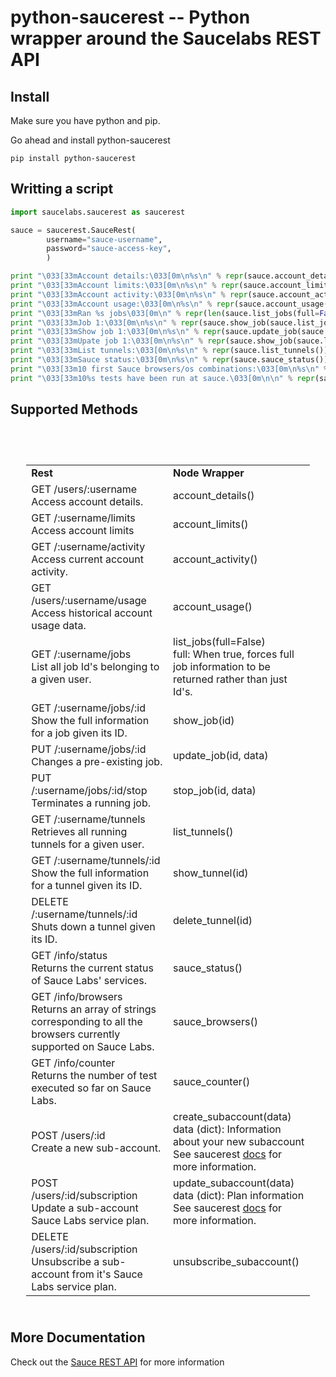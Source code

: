 # python-saucerest -- Python wrapper around the Saucelabs REST API

## Install

Make sure you have python and pip.

Go ahead and install python-saucerest
```shell
pip install python-saucerest
```

## Writting a script

```python
import saucelabs.saucerest as saucerest

sauce = saucerest.SauceRest(
        username="sauce-username",
        password="sauce-access-key",
        )

print "\033[33mAccount details:\033[0m\n%s\n" % repr(sauce.account_details())
print "\033[33mAccount limits:\033[0m\n%s\n" % repr(sauce.account_limits())
print "\033[33mAccount activity:\033[0m\n%s\n" % repr(sauce.account_activity())
print "\033[33mAccount usage:\033[0m\n%s\n" % repr(sauce.account_usage())
print "\033[33mRan %s jobs\033[0m\n" % repr(len(sauce.list_jobs(full=False)))
print "\033[33mJob 1:\033[0m\n%s\n" % repr(sauce.show_job(sauce.list_jobs(full=False)[1]['id']))
print "\033[33mShow job 1:\033[0m\n%s\n" % repr(sauce.update_job(sauce.list_jobs(full=False)[1]['id'], {'name': 'updated_job'}))
print "\033[33mUpate job 1:\033[0m\n%s\n" % repr(sauce.show_job(sauce.list_jobs(full=False)[1]['id']))
print "\033[33mList tunnels:\033[0m\n%s\n" % repr(sauce.list_tunnels())
print "\033[33mSauce status:\033[0m\n%s\n" % repr(sauce.sauce_status())
print "\033[33m10 first Sauce browsers/os combinations:\033[0m\n%s\n" % repr([b for b in sauce.sauce_browsers()[:10]])
print "\033[33m10%s tests have been run at sauce.\033[0m\n\n" % repr(sauce.sauce_counter())
```

## Supported Methods

<table class="wikitable" width="90%" style="padding: 5%;">
  <tbody>
    <tr >
      <td width="50%"><strong>Rest</strong></td>
      <td width="50%"><strong>Node Wrapper</strong></td>
    </tr>
    <tr>
      <td>
	GET /users/:username <br />
	Access account details.
      </td>
      <td>account_details()</td>
    </tr>
    <tr>
      <td>
	GET /:username/limits <br />
	Access account limits
      </td>
      <td> account_limits() </td>
    </tr>
    <tr>
      <td>
	GET /:username/activity <br />
	Access current account activity.
      </td>
      <td>account_activity()</td>
    </tr>
    <tr>
      <td>
	GET /users/:username/usage <br />
	Access historical account usage data.
      </td>
      <td> account_usage()</td>
    </tr>
    <tr>
      <td>
	GET /:username/jobs <br />
	List all job Id's belonging to a given user. 
      </td>
      <td> 
	list_jobs(full=False)  <br />
	full: When true, forces full job information to be returned rather than just Id's.
      </td>
    </tr>
    <tr>
      <td>
	GET /:username/jobs/:id <br />
	Show the full information for a job given its ID. 
      </td>
      <td>show_job(id)</td>
    </tr>
    <tr>
      <td>
	PUT /:username/jobs/:id <br />
	Changes a pre-existing job. 
      </td>
      <td>update_job(id, data)</td>
    </tr>
    <tr>
      <td>
	PUT /:username/jobs/:id/stop <br />
	Terminates a running job. 
      </td>
      <td> stop_job(id, data) </td>
    </tr>
    <tr>
      <td>
	GET /:username/tunnels <br />
	Retrieves all running tunnels for a given user. 
      </td>
      <td>list_tunnels()</td>
    </tr>
    <tr>
      <td>
	GET /:username/tunnels/:id <br />
	Show the full information for a tunnel given its ID. 
      </td>
      <td>show_tunnel(id)</td>
    </tr>
    <tr>
      <td>
	DELETE /:username/tunnels/:id <br />
	Shuts down a tunnel given its ID. 
      </td>
      <td>delete_tunnel(id)</td> <br />
    </tr>
    <tr>
      <td>
	GET /info/status <br />
	Returns the current status of Sauce Labs' services. 
      </td>
      <td>sauce_status()</td>
    </tr>
    <tr>
      <td>
	GET /info/browsers <br />
	Returns an array of strings corresponding to all the browsers currently supported on Sauce Labs. 
      </td>
      <td>sauce_browsers()</td>
    </tr>
    <tr>
      <td>
	GET /info/counter <br />
	Returns the number of test executed so far on Sauce Labs. 
      </td>
      <td>sauce_counter()</td>
    </tr>
    <tr>
      <td>
	POST /users/:id <br />
	Create a new sub-account.
      </td>
      <td> 
      	create_subaccount(data) <br />
	data (dict): Information about your new subaccount <br />
	See saucerest <a href="http://saucelabs.com/docs/saucerest#partners">docs</a> for more information.
      </td>
    </tr>
    <tr>
      <td>
	POST /users/:id/subscription <br />
	Update a sub-account Sauce Labs service plan.
      </td>
      <td> 
      	update_subaccount(data)
	data (dict): Plan information
	See saucerest <a href="http://saucelabs.com/docs/saucerest#partners">docs</a> for more information.
      </td>
    </tr>
    <tr>
      <td>
	DELETE /users/:id/subscription <br />
	Unsubscribe a sub-account from it's Sauce Labs service plan.
      </td>
      <td> unsubscribe_subaccount() </td>
    </tr>
  </tbody>
</table>
	
## More Documentation

Check out the [Sauce REST API](http://saucelabs.com/docs/saucerest)
for more information
